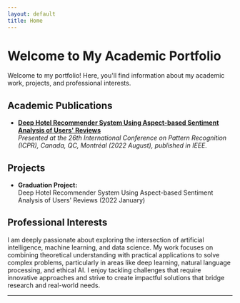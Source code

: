 ```yaml
---
layout: default
title: Home
---
```


# Welcome to My Academic Portfolio

Welcome to my portfolio! Here, you'll find information about my academic work, projects, and professional interests.

## Academic Publications
- [**Deep Hotel Recommender System Using Aspect-based Sentiment Analysis of Users' Reviews**](static/PublishedPaperICPR26th@2208.pdf)  
  *Presented at the 26th International Conference on Pattern Recognition (ICPR), Canada, QC, Montréal (2022 August), published in IEEE.*

## Projects
- **Graduation Project:**  
  Deep Hotel Recommender System Using Aspect-based Sentiment Analysis of Users' Reviews (2022 January)

## Professional Interests
I am deeply passionate about exploring the intersection of artificial intelligence, machine learning, and data science. My work focuses on combining theoretical understanding with practical applications to solve complex problems, particularly in areas like deep learning, natural language processing, and ethical AI. I enjoy tackling challenges that require innovative approaches and strive to create impactful solutions that bridge research and real-world needs.

---
